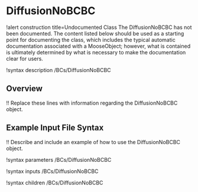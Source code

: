 # DiffusionNoBCBC

!alert construction title=Undocumented Class
The DiffusionNoBCBC has not been documented. The content listed below should be used as a starting point for
documenting the class, which includes the typical automatic documentation associated with a
MooseObject; however, what is contained is ultimately determined by what is necessary to make the
documentation clear for users.

!syntax description /BCs/DiffusionNoBCBC

## Overview

!! Replace these lines with information regarding the DiffusionNoBCBC object.

## Example Input File Syntax

!! Describe and include an example of how to use the DiffusionNoBCBC object.

!syntax parameters /BCs/DiffusionNoBCBC

!syntax inputs /BCs/DiffusionNoBCBC

!syntax children /BCs/DiffusionNoBCBC
